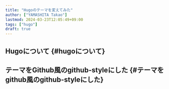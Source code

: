 ```yaml
---
title: "Hugoのテーマを変えてみた"
author: ["YAMASHITA Takao"]
lastmod: 2024-03-23T12:05:49+09:00
tags: ["hugo"]
draft: true
---
```


## Hugoについて {#hugoについて}


## テーマをGithub風のgithub-styleにした {#テーマをgithub風のgithub-styleにした}
